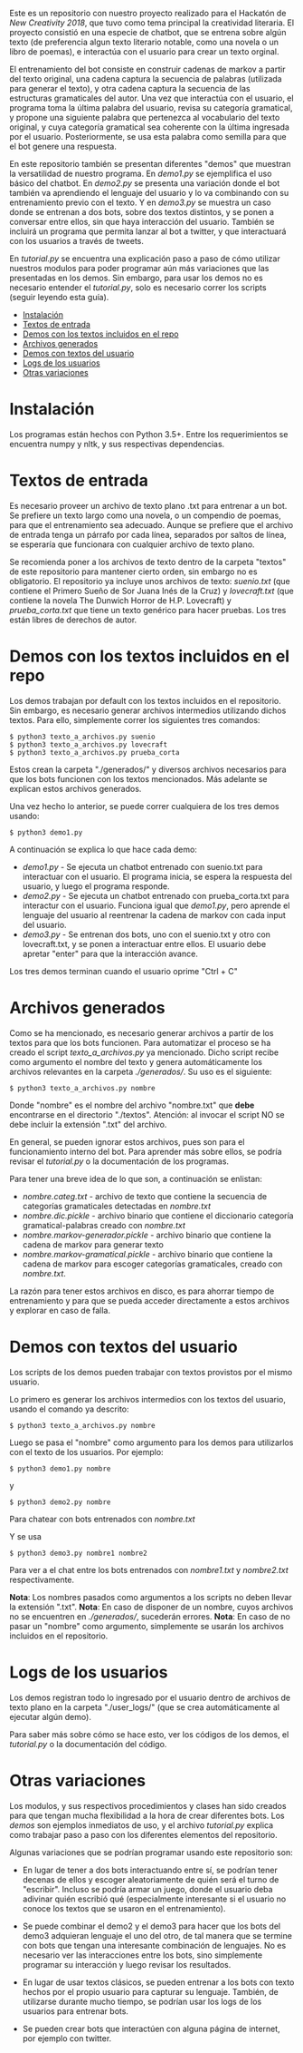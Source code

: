 Este es un repositorio con nuestro proyecto realizado para el Hackatón de *New Creativity 2018*, que tuvo como tema principal la creatividad literaria. El proyecto consistió en una especie de chatbot, que se entrena sobre algún texto (de preferencia algun texto literario notable, como una novela o un libro de poemas), e interactúa con el usuario para crear un texto orginal.

El entrenamiento del bot consiste en construir cadenas de markov a partir del texto original, una cadena captura la secuencia de palabras (utilizada para generar el texto), y otra cadena captura la secuencia de las estructuras gramaticales del autor. Una vez que interactúa con el usuario, el programa toma la última palabra del usuario, revisa su categoría gramatical, y propone una siguiente palabra que pertenezca al vocabulario del texto original, y cuya categoría gramatical sea coherente con la última ingresada por el usuario. Posteriormente, se usa esta palabra como semilla para que el bot genere una respuesta.

En este repositorio también se presentan diferentes "demos" que muestran la versatilidad de nuestro programa. En *demo1.py* se ejemplifica el uso básico del chatbot. En *demo2.py* se presenta una variación donde el bot también va aprendiendo el lenguaje del usuario y lo va combinando con su entrenamiento previo con el texto. Y en *demo3.py* se muestra un caso donde se entrenan a dos bots, sobre dos textos distintos, y se ponen a conversar entre ellos, sin que haya interacción del usuario. También se incluirá un programa que permita lanzar al bot a twitter, y que interactuará con los usuarios a través de tweets.

En *tutorial.py* se encuentra una explicación paso a paso de cómo utilizar nuestros modulos para poder programar aún más variaciones que las presentadas en los demos. Sin embargo, para usar los demos no es necesario entender el *tutorial.py*, solo es necesario correr los scripts (seguir leyendo esta guía).

- [Instalación](#instalación)
- [Textos de entrada](#textos-de-entrada)
- [Demos con los textos incluidos en el repo](#demos-con-los-textos-incluidos-en-el-repo)
- [Archivos generados](#archivos-generados)
- [Demos con textos del usuario](#demos-con-textos-del-usuario)
- [Logs de los usuarios](#logs-de-los-usuarios)
- [Otras variaciones](#otras-variaciones)

# Instalación
Los programas están hechos con Python 3.5+. Entre los requerimientos se encuentra numpy y nltk, y sus respectivas dependencias.

# Textos de entrada
Es necesario proveer un archivo de texto plano .txt para entrenar a un bot. Se prefiere un texto largo como una novela, o un compendio de poemas, para que el entrenamiento sea adecuado. Aunque se prefiere que el archivo de entrada tenga un párrafo por cada línea, separados por saltos de línea, se esperaría que funcionara con cualquier archivo de texto plano.

Se recomienda poner a los archivos de texto dentro de la carpeta "textos" de este repositorio para mantener cierto orden, sin embargo no es obligatorio. El repositorio ya incluye unos archivos de texto: *suenio.txt* (que contiene el Primero Sueño de Sor Juana Inés de la Cruz) y *lovecraft.txt* (que contiene la novela The Dunwich Horror de H.P. Lovecraft) y *prueba_corta.txt* que tiene un texto genérico para hacer pruebas. Los tres están libres de derechos de autor.

# Demos con los textos incluidos en el repo
Los demos trabajan por default con los textos incluidos en el repositorio. Sin embargo, es necesario generar archivos intermedios utilizando dichos textos. Para ello, simplemente correr los siguientes tres comandos:

```
$ python3 texto_a_archivos.py suenio
$ python3 texto_a_archivos.py lovecraft
$ python3 texto_a_archivos.py prueba_corta
```

Estos crean la carpeta "./generados/" y diversos archivos necesarios para que los bots funcionen con los textos mencionados. Más adelante se explican estos archivos generados.

Una vez hecho lo anterior, se puede correr cualquiera de los tres demos usando:

```
$ python3 demo1.py
```

A continuación se explica lo que hace cada demo:
* *demo1.py* - Se ejecuta un chatbot entrenado con suenio.txt para interactuar con el usuario. El programa inicia, se espera la respuesta del usuario, y luego el programa responde.
* *demo2.py* - Se ejecuta un chatbot entrenado con prueba_corta.txt para interactur con el usuario. Funciona igual que *demo1.py*, pero aprende el lenguaje del usuario al reentrenar la cadena de markov con cada input del usuario.
* *demo3.py* - Se entrenan dos bots, uno con el suenio.txt y otro con lovecraft.txt, y se ponen a interactuar entre ellos. El usuario debe apretar "enter" para que la interacción avance.

Los tres demos terminan cuando el usuario oprime "Ctrl + C"

# Archivos generados
Como se ha mencionado, es necesario generar archivos a partir de los textos para que los bots funcionen. Para automatizar el proceso se ha creado el script *texto_a_archivos.py* ya mencionado. Dicho script recibe como argumento el nombre del texto y genera automáticamente los archivos relevantes en la carpeta *./generados/*. Su uso es el siguiente:

```
$ python3 texto_a_archivos.py nombre
```

Donde "nombre" es el nombre del archivo "nombre.txt" que **debe** encontrarse en el directorio "./textos". Atención: al invocar el script NO se debe incluir la extensión ".txt" del archivo.

En general, se pueden ignorar estos archivos, pues son para el funcionamiento interno del bot. Para aprender más sobre ellos, se podría revisar el *tutorial.py* o la documentación de los programas.

Para tener una breve idea de lo que son, a continuación se enlistan:
* *nombre.categ.txt* - archivo de texto que contiene la secuencia de categorías gramaticales detectadas en *nombre.txt*
* *nombre.dic.pickle* - archivo binario que contiene el diccionario categoría gramatical-palabras creado con *nombre.txt*
* *nombre.markov-generador.pickle* - archivo binario que contiene la cadena de markov para generar texto
* *nombre.markov-gramatical.pickle* - archivo binario que contiene la cadena de markov para escoger categorías gramaticales, creado con *nombre.txt*.

La razón para tener estos archivos en disco, es para ahorrar tiempo de entrenamiento y para que se pueda acceder directamente a estos archivos y explorar en caso de falla.

# Demos con textos del usuario
Los scripts de los demos pueden trabajar con textos provistos por el mismo usuario.

Lo primero es generar los archivos intermedios con los textos del usuario, usando el comando ya descrito:

```
$ python3 texto_a_archivos.py nombre
```

Luego se pasa el "nombre" como argumento para los demos para utilizarlos con el texto de los usuarios. Por ejemplo:

```
$ python3 demo1.py nombre
```

y

```
$ python3 demo2.py nombre
```

Para chatear con bots entrenados con *nombre.txt*

Y se usa

```
$ python3 demo3.py nombre1 nombre2
```

Para ver a el chat entre los bots entrenados con *nombre1.txt* y *nombre2.txt* respectivamente.

**Nota**: Los nombres pasados como argumentos a los scripts no deben llevar la extensión ".txt".
**Nota**: En caso de disponer de un nombre, cuyos archivos no se encuentren en *./generados/*, sucederán errores.
**Nota**: En caso de no pasar un "nombre" como argumento, simplemente se usarán los archivos incluidos en el repositorio.

# Logs de los usuarios
Los demos registran todo lo ingresado por el usuario dentro de archivos de texto plano en la carpeta "./user_logs/" (que se crea automáticamente al ejecutar algún demo).

Para saber más sobre cómo se hace esto, ver los códigos de los demos, el *tutorial.py* o la documentación del código.

# Otras variaciones
Los modulos, y sus respectivos procedimientos y clases han sido creados para que tengan mucha flexibilidad a la hora de crear diferentes bots. Los *demos* son ejemplos inmediatos de uso, y el archivo *tutorial.py* explica como trabajar paso a paso con los diferentes elementos del repositorio.

Algunas variaciones que se podrían programar usando este repositorio son:

* En lugar de tener a dos bots interactuando entre sí, se podrían tener decenas de ellos y escoger aleatoriamente de quién será el turno de "escribir". Incluso se podría armar un juego, donde el usuario deba adivinar quién escribió qué (especialmente interesante si el usuario no conoce los textos que se usaron en el entrenamiento).

* Se puede combinar el demo2 y el demo3 para hacer que los bots del demo3 adquieran lenguaje el uno del otro, de tal manera que se termine con bots que tengan una interesante combinación de lenguajes. No es necesario ver las interacciones entre los bots, sino simplemente programar su interacción y luego revisar los resultados.

* En lugar de usar textos clásicos, se pueden entrenar a los bots con texto hechos por el propio usuario para capturar su lenguaje. También, de utilizarse durante mucho tiempo, se podrían usar los logs de los usuarios para entrenar bots.

* Se pueden crear bots que interactúen con alguna página de internet, por ejemplo con twitter.
